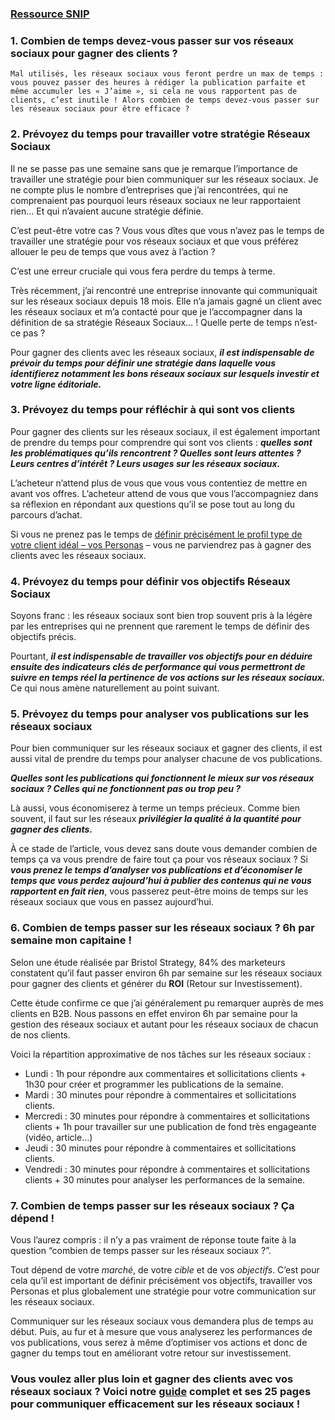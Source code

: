 ### [Ressource SNIP](http://snip.ly/hce0i#https://www.ludosln.net/combien-de-temps-passer-sur-les-reseaux-sociaux/)

### 1. Combien de temps devez-vous passer sur vos réseaux sociaux pour gagner des clients ?
```
Mal utilisés, les réseaux sociaux vous feront perdre un max de temps : vous pouvez passer des heures à rédiger la publication parfaite et même accumuler les « J’aime », si cela ne vous rapportent pas de clients, c’est inutile ! Alors combien de temps devez-vous passer sur les réseaux sociaux pour être efficace ?
```

### 2. Prévoyez du temps pour travailler votre stratégie Réseaux Sociaux
Il ne se passe pas une semaine sans que je remarque l’importance de travailler une stratégie pour bien communiquer sur les réseaux sociaux. Je ne compte plus le nombre d’entreprises que j’ai rencontrées, qui ne comprenaient pas pourquoi leurs réseaux sociaux ne leur rapportaient rien… Et qui n’avaient aucune stratégie définie.

C’est peut-être votre cas ? Vous vous dîtes que vous n’avez pas le temps de travailler une stratégie pour vos réseaux sociaux et que vous préférez allouer le peu de temps que vous avez à l’action ?

C’est une erreur cruciale qui vous fera perdre du temps à terme.

Très récemment, j’ai rencontré une entreprise innovante qui communiquait sur les réseaux sociaux depuis 18 mois. Elle n’a jamais gagné un client avec les réseaux sociaux et m’a contacté pour que je l’accompagner dans la définition de sa stratégie Réseaux Sociaux… ! Quelle perte de temps n’est-ce pas ?

Pour gagner des clients avec les réseaux sociaux, ___il est indispensable de prévoir du temps pour définir une stratégie dans laquelle vous identifierez notamment les bons réseaux sociaux sur lesquels investir et votre ligne éditoriale.___

### 3. Prévoyez du temps pour réfléchir à qui sont vos clients
Pour gagner des clients sur les réseaux sociaux, il est également important de prendre du temps pour comprendre qui sont vos clients : ___quelles sont les problématiques qu’ils rencontrent ? Quelles sont leurs attentes ? Leurs centres d’intérêt ? Leurs usages sur les réseaux sociaux.___

L’acheteur n’attend plus de vous que vous vous contentiez de mettre en avant vos offres. L’acheteur attend de vous que vous l’accompagniez dans sa réflexion en répondant aux questions qu’il se pose tout au long du parcours d’achat.

Si vous ne prenez pas le temps de [définir précisément le profil type de votre client idéal – vos Personas](https://www.ludosln.net/4-etapes-pour-creer-efficacement-vos-personas/) – vous ne parviendrez pas à gagner des clients avec les réseaux sociaux.

### 4. Prévoyez du temps pour définir vos objectifs Réseaux Sociaux
Soyons franc : les réseaux sociaux sont bien trop souvent pris à la légère par les entreprises qui ne prennent que rarement le temps de définir des objectifs précis.

Pourtant, ___il est indispensable de travailler vos objectifs pour en déduire ensuite des indicateurs clés de performance qui vous permettront de suivre en temps réel la pertinence de vos actions sur les réseaux sociaux.___ Ce qui nous amène naturellement au point suivant.

### 5. Prévoyez du temps pour analyser vos publications sur les réseaux sociaux
Pour bien communiquer sur les réseaux sociaux et gagner des clients, il est aussi vital de prendre du temps pour analyser chacune de vos publications.

___Quelles sont les publications qui fonctionnent le mieux sur vos réseaux sociaux ? Celles qui ne fonctionnent pas ou trop peu ?___

Là aussi, vous économiserez à terme un temps précieux. Comme bien souvent, il faut sur les réseaux ___privilégier la qualité à la quantité pour gagner des clients.___

À ce stade de l’article, vous devez sans doute vous demander combien de temps ça va vous prendre de faire tout ça pour vos réseaux sociaux ? Si ___vous prenez le temps d’analyser vos publications et d’économiser le temps que vous perdez aujourd’hui à publier des contenus qui ne vous rapportent en fait rien___, vous passerez peut-être moins de temps sur les réseaux sociaux que vous en passez aujourd’hui.

### 6. Combien de temps passer sur les réseaux sociaux ? 6h par semaine mon capitaine !
Selon une étude réalisée par Bristol Strategy, 84% des marketeurs constatent qu’il faut passer environ 6h par semaine sur les réseaux sociaux pour gagner des clients et générer du __ROI__ (Retour sur Investissement).

Cette étude confirme ce que j’ai généralement pu remarquer auprès de mes clients en B2B. Nous passons en effet environ 6h par semaine pour la gestion des réseaux sociaux et autant pour les réseaux sociaux de chacun de nos clients.

Voici la répartition approximative de nos tâches sur les réseaux sociaux :
* Lundi : 1h pour répondre aux commentaires et sollicitations clients + 1h30 pour créer et programmer les publications de la semaine.
* Mardi : 30 minutes pour répondre à commentaires et sollicitations clients.
* Mercredi : 30 minutes pour répondre à commentaires et sollicitations clients + 1h pour travailler sur une publication de fond très engageante (vidéo, article…)
* Jeudi : 30 minutes pour répondre à commentaires et sollicitations clients.
* Vendredi : 30 minutes pour répondre à commentaires et sollicitations clients + 30 minutes pour analyser les performances de la semaine.

### 7. Combien de temps passer sur les réseaux sociaux ? Ça dépend !
Vous l’aurez compris : il n’y a pas vraiment de réponse toute faite à la question “combien de temps passer sur les réseaux sociaux ?”.

Tout dépend de votre *marché*, de votre *cible* et de vos *objectifs*. C’est pour cela qu’il est important de définir précisément vos objectifs, travailler vos Personas et plus globalement une stratégie pour votre communication sur les réseaux sociaux.

Communiquer sur les réseaux sociaux vous demandera plus de temps au début. Puis, au fur et à mesure que vous analyserez les performances de vos publications, vous serez à même d’optimiser vos actions et donc de gagner du temps tout en améliorant votre retour sur investissement.

### Vous voulez aller plus loin et gagner des clients avec vos réseaux sociaux ? Voici notre [guide](https://offre.ludosln.net/livre-blanc-7-%C3%A9tapes-pour-attirer-plus-de-clients-avec-internet-et-reseaux-sociaux-0?hsCtaTracking=bc2263b2-cb16-4bce-8a76-79cb1af279e6%7C623a9914-693c-47a5-bb0f-7492690ef8c2/) complet et ses 25 pages pour communiquer efficacement sur les réseaux sociaux !
